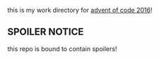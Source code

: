 this is my work directory for [advent of code 2016](http://adventofcode.com/2016/)!

SPOILER NOTICE
--------------

this repo is bound to contain spoilers!
